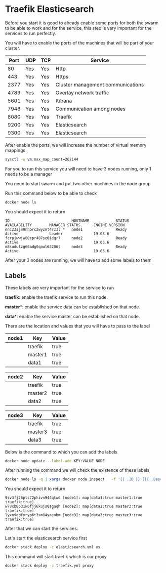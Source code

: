 # Traefik Elasticsearch

Before you start it is good to already enable some ports for both the swarm to be able to work and for the service, this step is very important for the services to run perfectly.

You will have to enable the ports of the machines that will be part of your cluster.

 Port         | UDP       | TCP       | Service                          |
|-------------|-----------|-----------|----------------------------------|
|80           | Yes       | Yes       |Http                              |
|443          | Yes       | Yes       |Https                             |
|2377         | Yes       | Yes       |Cluster management communications |
|4789         | Yes       | Yes       |Overlay network traffic           |
|5601         | Yes       | Yes       |Kibana                            |
|7946         | Yes       | Yes       |Communication among nodes         |
|8080         | Yes       | Yes       |Traefik                           |
|9200         | Yes       | Yes       |Elasticsearch                     |
|9300         | Yes       | Yes       |Elasticsearch                     |

After enable the ports, we will increase the number of virtual memory mappings

```bash
sysctl -w vm.max_map_count=262144
```

For you to run this service you will need to have 3 nodes running, only 1 needs to be a manager

You need to start swarm and put two other machines in the node group

Run this command below to be able to check

```bash
docker node ls
```

You should expect it to return

```response
ID                            HOSTNAME            STATUS              AVAILABILITY        MANAGER STATUS      ENGINE VERSION
nnc23sjm0nhbrc2wyznt4rz3l *   node1               Ready               Active              Leader              19.03.6
fcrpjwwjw60cpr487sc01dqr7     node2               Ready               Active                                  19.03.6
m8sudulzg66adg0qawl63206t     node3               Ready               Active                                  19.03.6
```

After your 3 nodes are running, we will have to add some labels to them

## Labels

These labels are very important for the service to run

**traefik**: enable the traefik service to run this node.

**master***: enable the service data can be established on that node.

**data***: enable the service master can be established on that node.

There are the location and values that you will have to pass to the label

|node1  | Key     | Value   |
|-------|---------|---------|
|       | traefik | true    |
|       | master1 | true    |
|       | data1   | true    |

|node2  | Key     | Value   |
|-------|---------|---------|
|       | traefik | true    |
|       | master2 | true    |
|       | data2   | true    |

|node3  | Key     | Value   |
|-------|---------|---------|
|       | traefik | true    |
|       | master3 | true    |
|       | data3   | true    |

Below is the command to which you can add the labels

```bash
docker node update --label-add KEY:VALUE NODE
```

After running the command we will check the existence of these labels

```bash
docker node ls -q | xargs docker node inspect   -f '{{ .ID }} [{{ .Description.Hostname }}]: {{ .Spec.Labels }}'
```

You should expect it to return

```response
9zv3fj26pts72phivn944qtwd [node1]: map[data1:true master1:true traefik:true]
w78xb8p31k6fjj6kujs0sgaqh [node2]: map[data2:true master2:true traefik:true]
lyxn9ebfyryp6t3sm84yaeobm [node3]: map[data3:true master3:true traefik:true]
```

After that we can start the services.

Let's start the elasticsearch service first

```bash
docker stack deploy -c elasticsearch.yml es
```

This command will start traefik which is our proxy

```bash
docker stack deploy -c traefik.yml proxy
```



